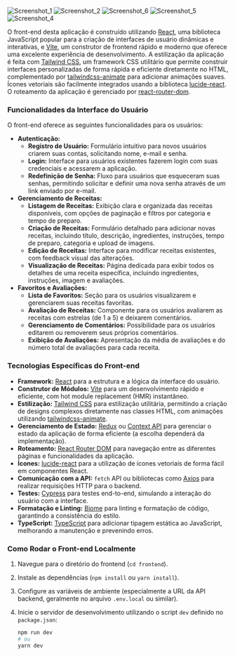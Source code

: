 ![Screenshot_1](https://github.com/user-attachments/assets/66e66d23-e0f6-471d-b480-e3210ca9eddf)
![Screenshot_2](https://github.com/user-attachments/assets/e9190678-a461-4e65-a517-7ce3fc863613)
![Screenshot_6](https://github.com/user-attachments/assets/4d294fc2-01c0-4091-b14b-3430bdcc98ee)
![Screenshot_5](https://github.com/user-attachments/assets/c2673cf2-55f9-4cfd-b602-154c5d699cc8)
![Screenshot_4](https://github.com/user-attachments/assets/2524de86-8149-4345-a952-80e231365c40)

O front-end desta aplicação é construído utilizando [React](https://react.dev/), uma biblioteca JavaScript popular para a criação de interfaces de usuário dinâmicas e interativas, e [Vite](https://vitejs.dev/), um construtor de frontend rápido e moderno que oferece uma excelente experiência de desenvolvimento. A estilização da aplicação é feita com [Tailwind CSS](https://tailwindcss.com/), um framework CSS utilitário que permite construir interfaces personalizadas de forma rápida e eficiente diretamente no HTML, complementado por [tailwindcss-animate](https://tailwindcss.com/docs/animation) para adicionar animações suaves. Ícones vetoriais são facilmente integrados usando a biblioteca [lucide-react](https://lucide.dev/). O roteamento da aplicação é gerenciado por [react-router-dom](https://reactrouter.com/en/main).

### Funcionalidades da Interface do Usuário

O front-end oferece as seguintes funcionalidades para os usuários:

* **Autenticação:**
    * **Registro de Usuário:** Formulário intuitivo para novos usuários criarem suas contas, solicitando nome, e-mail e senha.
    * **Login:** Interface para usuários existentes fazerem login com suas credenciais e acessarem a aplicação.
    * **Redefinição de Senha:** Fluxo para usuários que esqueceram suas senhas, permitindo solicitar e definir uma nova senha através de um link enviado por e-mail.
* **Gerenciamento de Receitas:**
    * **Listagem de Receitas:** Exibição clara e organizada das receitas disponíveis, com opções de paginação e filtros por categoria e tempo de preparo.
    * **Criação de Receitas:** Formulário detalhado para adicionar novas receitas, incluindo título, descrição, ingredientes, instruções, tempo de preparo, categoria e upload de imagens.
    * **Edição de Receitas:** Interface para modificar receitas existentes, com feedback visual das alterações.
    * **Visualização de Receitas:** Página dedicada para exibir todos os detalhes de uma receita específica, incluindo ingredientes, instruções, imagem e avaliações.
* **Favoritos e Avaliações:**
    * **Lista de Favoritos:** Seção para os usuários visualizarem e gerenciarem suas receitas favoritas.
    * **Avaliação de Receitas:** Componente para os usuários avaliarem as receitas com estrelas (de 1 a 5) e deixarem comentários.
    * **Gerenciamento de Comentários:** Possibilidade para os usuários editarem ou removerem seus próprios comentários.
    * **Exibição de Avaliações:** Apresentação da média de avaliações e do número total de avaliações para cada receita.

### Tecnologias Específicas do Front-end

* **Framework:** [React](https://react.dev/) para a estrutura e a lógica da interface do usuário.
* **Construtor de Módulos:** [Vite](https://vitejs.dev/) para um desenvolvimento rápido e eficiente, com hot module replacement (HMR) instantâneo.
* **Estilização:** [Tailwind CSS](https://tailwindcss.com/) para estilização utilitária, permitindo a criação de designs complexos diretamente nas classes HTML, com animações utilizando [tailwindcss-animate](https://tailwindcss.com/docs/animation).
* **Gerenciamento de Estado:** [Redux](https://redux.js.org/) ou [Context API](https://react.dev/learn/passing-data-deeply-with-context) para gerenciar o estado da aplicação de forma eficiente (a escolha dependerá da implementação).
* **Roteamento:** [React Router DOM](https://reactrouter.com/en/main) para navegação entre as diferentes páginas e funcionalidades da aplicação.
* **Ícones:** [lucide-react](https://lucide.dev/) para a utilização de ícones vetoriais de forma fácil em componentes React.
* **Comunicação com a API:** `fetch` API ou bibliotecas como [Axios](https://axios-http.com/ptbr/docs/intro) para realizar requisições HTTP para o backend.
* **Testes:** [Cypress](https://www.cypress.io/) para testes end-to-end, simulando a interação do usuário com a interface.
* **Formatação e Linting:** [Biome](https://biomejs.dev/) para linting e formatação de código, garantindo a consistência do estilo.
* **TypeScript:** [TypeScript](https://www.typescriptlang.org/) para adicionar tipagem estática ao JavaScript, melhorando a manutenção e prevenindo erros.

### Como Rodar o Front-end Localmente

1.  Navegue para o diretório do frontend (`cd frontend`).
2.  Instale as dependências (`npm install` ou `yarn install`).
3.  Configure as variáveis de ambiente (especialmente a URL da API backend, geralmente no arquivo `.env.local` ou similar).
4.  Inicie o servidor de desenvolvimento utilizando o script `dev` definido no `package.json`:

    ```bash
    npm run dev
    # ou
    yarn dev
    ```
